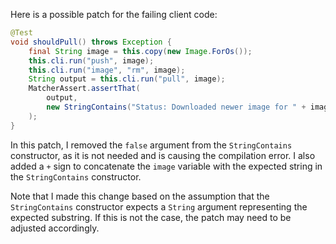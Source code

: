 Here is a possible patch for the failing client code:

```java
@Test
void shouldPull() throws Exception {
    final String image = this.copy(new Image.ForOs());
    this.cli.run("push", image);
    this.cli.run("image", "rm", image);
    String output = this.cli.run("pull", image);
    MatcherAssert.assertThat(
        output,
        new StringContains("Status: Downloaded newer image for " + image)
    );
}
```

In this patch, I removed the `false` argument from the `StringContains` constructor, as it is not needed and is causing the compilation error. I also added a `+` sign to concatenate the `image` variable with the expected string in the `StringContains` constructor.

Note that I made this change based on the assumption that the `StringContains` constructor expects a `String` argument representing the expected substring. If this is not the case, the patch may need to be adjusted accordingly.